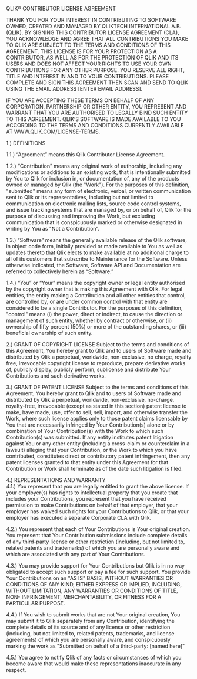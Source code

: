 QLIK® CONTRIBUTOR LICENSE AGREEMENT

THANK YOU FOR YOUR INTEREST IN CONTRIBUTING TO SOFTWARE OWNED, CREATED 
AND MANAGED BY QLIKTECH INTERNATIONAL A.B. (QLIK).  BY SIGNING THIS 
CONTRIBUTOR LICENSE AGREEMENT (CLA), YOU ACKNOWLEDGE AND AGREE THAT ALL 
CONTRIBUTIONS YOU MAKE TO QLIK ARE SUBJECT TO THE TERMS AND CONDITIONS 
OF THIS AGREEMENT.  THIS LICENSE IS FOR YOUR PROTECTION AS A 
CONTRIBUTOR, AS WELL AS FOR THE PROTECTION OF QLIK AND ITS USERS AND 
DOES NOT AFFECT YOUR RIGHTS TO USE YOUR OWN CONTRIBUTIONS FOR ANY OTHER 
PURPOSE. YOU RESERVE ALL RIGHT, TITLE AND INTEREST IN AND TO YOUR 
CONTRIBUTIONS. PLEASE COMPLETE AND SIGN THIS AGREEMENT THEN SCAN AND 
SEND TO QLIK USING THE EMAIL ADDRESS [ENTER EMAIL ADDRESS].

IF YOU ARE ACCEPTING THESE TERMS ON BEHALF OF ANY CORPORATION, 
PARTNERSHIP OR OTHER ENTITY, YOU REPRESENT AND WARRANT THAT YOU ARE 
AUTHORISED TO LEGALLY BIND SUCH ENTITY TO THIS AGREEMENT.  QLIK’S 
SOFTWARE IS MADE AVAILABLE TO YOU ACCORDING TO THE TERMS AND CONDITIONS 
CURRENTLY AVAILABLE AT WWW.QLIK.COM/LICENSE-TERMS.
 
1.)	DEFINITIONS  

1.1.) “Agreement” means this Qlik Contributor License Agreement.  

1.2.) “Contribution” means any original work of authorship, including any 
modifications or additions to an existing work, that is intentionally 
submitted by You to Qlik for inclusion in, or documentation of, any of 
the products owned or managed by Qlik (the "Work"). For the purposes of 
this definition, "submitted" means any form of electronic, verbal, or 
written communication sent to Qlik or its representatives, including but 
not limited to communication on electronic mailing lists, source code 
control systems, and issue tracking systems that are managed by, or on 
behalf of, Qlik for the purpose of discussing and improving the Work, 
but excluding communication that is conspicuously marked or otherwise 
designated in writing by You as "Not a Contribution”.  

1.3.) “Software” means the generally available release of the Qlik 
software, in object code form, initially provided or made available to 
You as well as updates thereto that Qlik elects to make available at no 
additional charge to all of its customers that subscribe to Maintenance 
for the Software. Unless otherwise indicated, the Software, Software API 
and Documentation are referred to collectively herein as “Software.”  

1.4.) “You” or “Your” means the copyright owner or legal entity 
authorised by the copyright owner that is making this Agreement with 
Qlik. For legal entities, the entity making a Contribution and all other 
entities that control, are controlled by, or are under common control 
with that entity are considered to be a single Contributor. For the 
purposes of this definition, "control" means (i) the power, direct or 
indirect, to cause the direction or management of such entity, whether 
by contract or otherwise, or (ii) ownership of fifty percent (50%) or 
more of the outstanding shares, or (iii) beneficial ownership of such 
entity.

2.)	GRANT OF COPYRIGHT LICENSE
Subject to the terms and conditions of this Agreement, You hereby grant 
to Qlik and to users of Software made and distributed by Qlik a 
perpetual, worldwide, non-exclusive, no charge, royalty free, 
irrevocable copyright license to reproduce, prepare derivative works of, 
publicly display, publicly perform, sublicense and distribute Your 
Contributions and such derivative works. 

3.)	GRANT OF PATENT LICENSE
Subject to the terms and conditions of this Agreement, You hereby grant 
to Qlik and to users of Software made and distributed by Qlik a 
perpetual, worldwide, non-exclusive, no-charge, royalty-free, 
irrevocable (except as stated in this section) patent license to make, 
have made, use, offer to sell, sell, import, and otherwise transfer the 
Work, where such license applies only to those patent claims licensable 
by You that are necessarily infringed by Your Contribution(s) alone or 
by combination of Your Contribution(s) with the Work to which such 
Contribution(s) was submitted. If any entity institutes patent 
litigation against You or any other entity (including a cross-claim or 
counterclaim in a lawsuit) alleging that your Contribution, or the Work 
to which you have contributed, constitutes direct or contributory patent 
infringement, then any patent licenses granted to that entity under this 
Agreement for that Contribution or Work shall terminate as of the date 
such litigation is filed.

4.)	REPRESENTATIONS AND WARRANTY  
4.1.)	You represent that you are legally entitled to grant the above 
license. If your employer(s) has rights to intellectual property that 
you create that includes your Contributions, you represent that you have 
received permission to make Contributions on behalf of that employer, 
that your employer has waived such rights for your Contributions to 
Qlik, or that your employer has executed a separate Corporate CLA with 
Qlik.

4.2.)	You represent that each of Your Contributions is Your original 
creation.  You represent that Your Contribution submissions include 
complete details of any third-party license or other restriction 
(including, but not limited to, related patents and trademarks) of which 
you are personally aware and which are associated with any part of Your 
Contributions.  

4.3.)	You may provide support for Your Contributions but Qlik is in no 
way obligated to accept such support or pay a fee for such support.  You 
provide Your Contributions on an "AS IS" BASIS, WITHOUT WARRANTIES OR 
CONDITIONS OF ANY KIND, EITHER EXPRESS OR IMPLIED, INCLUDING, WITHOUT 
LIMITATION, ANY WARRANTIES OR CONDITIONS OF TITLE, NON- INFRINGEMENT, 
MERCHANTABILITY, OR FITNESS FOR A PARTICULAR PURPOSE.  

4.4.)	If You wish to submit works that are not Your original creation, 
You may submit it to Qlik separately from any Contribution, identifying 
the complete details of its source and of any license or other 
restriction (including, but not limited to, related patents, trademarks, 
and license agreements) of which you are personally aware, and 
conspicuously marking the work as "Submitted on behalf of a third-party: 
[named here]"

4.5.)	You agree to notify Qlik of any facts or circumstances of which 
you become aware that would make these representations inaccurate in any 
respect.
